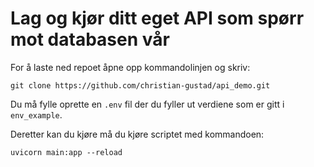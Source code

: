 # Lag og kjør ditt eget API som spørr mot databasen vår
For å laste ned repoet åpne opp kommandolinjen og skriv:
```shellscript
git clone https://github.com/christian-gustad/api_demo.git

```

Du må fylle oprette en `.env` fil der du fyller ut verdiene som er gitt i `env_example`.

Deretter kan du kjøre må du kjøre scriptet med kommandoen:
```shellscript
uvicorn main:app --reload

```

